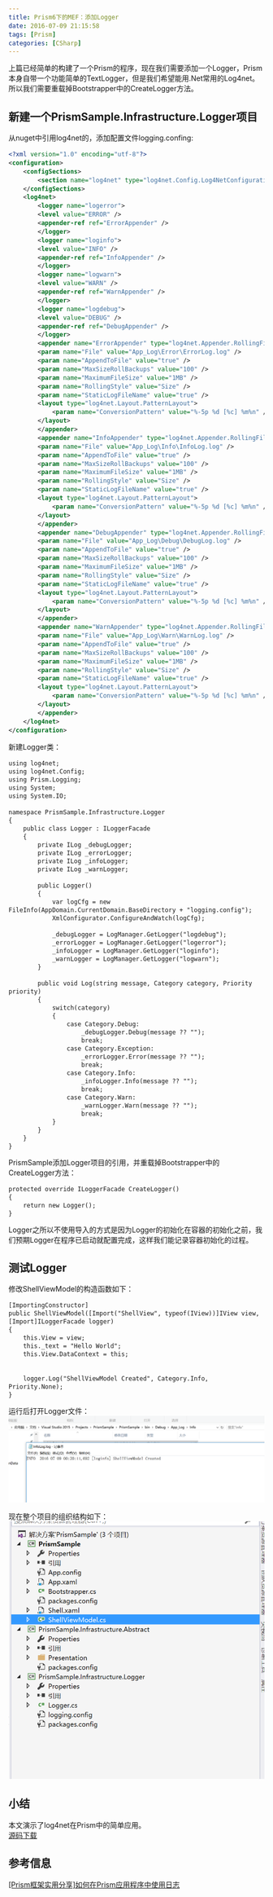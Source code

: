 ```yaml
---
title: Prism6下的MEF：添加Logger
date: 2016-07-09 21:15:58
tags: [Prism]
categories: [CSharp]
---
```

上篇已经简单的构建了一个Prism的程序，现在我们需要添加一个Logger，Prism本身自带一个功能简单的TextLogger，但是我们希望能用.Net常用的Log4net。所以我们需要重载掉Bootstrapper中的CreateLogger方法。
<!-- more -->
## 新建一个PrismSample.Infrastructure.Logger项目
从nuget中引用log4net的，添加配置文件logging.confing:
```xml
<?xml version="1.0" encoding="utf-8"?>
<configuration>
    <configSections>
        <section name="log4net" type="log4net.Config.Log4NetConfigurationSectionHandler, log4net"/>
    </configSections>
    <log4net>
        <logger name="logerror">
        <level value="ERROR" />
        <appender-ref ref="ErrorAppender" />
        </logger>
        <logger name="loginfo">
        <level value="INFO" />
        <appender-ref ref="InfoAppender" />
        </logger>
        <logger name="logwarn">
        <level value="WARN" />
        <appender-ref ref="WarnAppender" />
        </logger>
        <logger name="logdebug">
        <level value="DEBUG" />
        <appender-ref ref="DebugAppender" />
        </logger>
        <appender name="ErrorAppender" type="log4net.Appender.RollingFileAppender">
        <param name="File" value="App_Log\Error\ErrorLog.log" />
        <param name="AppendToFile" value="true" />
        <param name="MaxSizeRollBackups" value="100" />
        <param name="MaximumFileSize" value="1MB" />
        <param name="RollingStyle" value="Size" />
        <param name="StaticLogFileName" value="true" />
        <layout type="log4net.Layout.PatternLayout">
            <param name="ConversionPattern" value="%-5p %d [%c] %m%n" />
        </layout>
        </appender>
        <appender name="InfoAppender" type="log4net.Appender.RollingFileAppender">
        <param name="File" value="App_Log\Info\InfoLog.log" />
        <param name="AppendToFile" value="true" />
        <param name="MaxSizeRollBackups" value="100" />
        <param name="MaximumFileSize" value="1MB" />
        <param name="RollingStyle" value="Size" />
        <param name="StaticLogFileName" value="true" />
        <layout type="log4net.Layout.PatternLayout">
            <param name="ConversionPattern" value="%-5p %d [%c] %m%n" />
        </layout>
        </appender>
        <appender name="DebugAppender" type="log4net.Appender.RollingFileAppender">
        <param name="File" value="App_Log\Debug\DebugLog.log" />
        <param name="AppendToFile" value="true" />
        <param name="MaxSizeRollBackups" value="100" />
        <param name="MaximumFileSize" value="1MB" />
        <param name="RollingStyle" value="Size" />
        <param name="StaticLogFileName" value="true" />
        <layout type="log4net.Layout.PatternLayout">
            <param name="ConversionPattern" value="%-5p %d [%c] %m%n" />
        </layout>
        </appender>
        <appender name="WarnAppender" type="log4net.Appender.RollingFileAppender">
        <param name="File" value="App_Log\Warn\WarnLog.log" />
        <param name="AppendToFile" value="true" />
        <param name="MaxSizeRollBackups" value="100" />
        <param name="MaximumFileSize" value="1MB" />
        <param name="RollingStyle" value="Size" />
        <param name="StaticLogFileName" value="true" />
        <layout type="log4net.Layout.PatternLayout">
            <param name="ConversionPattern" value="%-5p %d [%c] %m%n" />
        </layout>
        </appender>
    </log4net>
</configuration>
```
新建Logger类：
```CSharp
using log4net;
using log4net.Config;
using Prism.Logging;
using System;
using System.IO;

namespace PrismSample.Infrastructure.Logger
{
    public class Logger : ILoggerFacade
    {
        private ILog _debugLogger;
        private ILog _errorLogger;
        private ILog _infoLogger;
        private ILog _warnLogger;

        public Logger()
        {
            var logCfg = new FileInfo(AppDomain.CurrentDomain.BaseDirectory + "logging.config");
            XmlConfigurator.ConfigureAndWatch(logCfg);

            _debugLogger = LogManager.GetLogger("logdebug");
            _errorLogger = LogManager.GetLogger("logerror");
            _infoLogger = LogManager.GetLogger("loginfo");
            _warnLogger = LogManager.GetLogger("logwarn");
        }

        public void Log(string message, Category category, Priority priority)
        {
            switch(category)
            {
                case Category.Debug:
                    _debugLogger.Debug(message ?? "");
                    break;
                case Category.Exception:
                    _errorLogger.Error(message ?? "");
                    break;
                case Category.Info:
                    _infoLogger.Info(message ?? "");
                    break;
                case Category.Warn:
                    _warnLogger.Warn(message ?? "");
                    break;
            }
        }
    }
}
```
PrismSample添加Logger项目的引用，并重载掉Bootstrapper中的CreateLogger方法：
```CSharp
protected override ILoggerFacade CreateLogger()
{
    return new Logger();
}
```
Logger之所以不使用导入的方式是因为Logger的初始化在容器的初始化之前，我们预期Logger在程序已启动就配置完成，这样我们能记录容器初始化的过程。

## 测试Logger
修改ShellViewModel的构造函数如下：
```CSharp
[ImportingConstructor]
public ShellViewModel([Import("ShellView", typeof(IView))]IView view, [Import]ILoggerFacade logger)
{
    this.View = view;
    this._text = "Hello World";
    this.View.DataContext = this;


    logger.Log("ShellViewModel Created", Category.Info, Priority.None);
}
```
运行后打开Logger文件：
![Image](https://raw.githubusercontent.com/tianjyan/tianjyan.github.io/master/images/2016-07-08-Prism-05.png)  

现在整个项目的组织结构如下：
![Image](https://raw.githubusercontent.com/tianjyan/tianjyan.github.io/master/images/2016-07-08-Prism-06.png)  

## 小结
本文演示了log4net在Prism中的简单应用。  
[源码下载](https://raw.githubusercontent.com/tianjyan/tianjyan.github.io/master/attachments/PrismSample%282%29.zip)

## 参考信息  
[[Prism框架实用分享]如何在Prism应用程序中使用日志](http://www.cnblogs.com/sunthx/p/3578024.html)